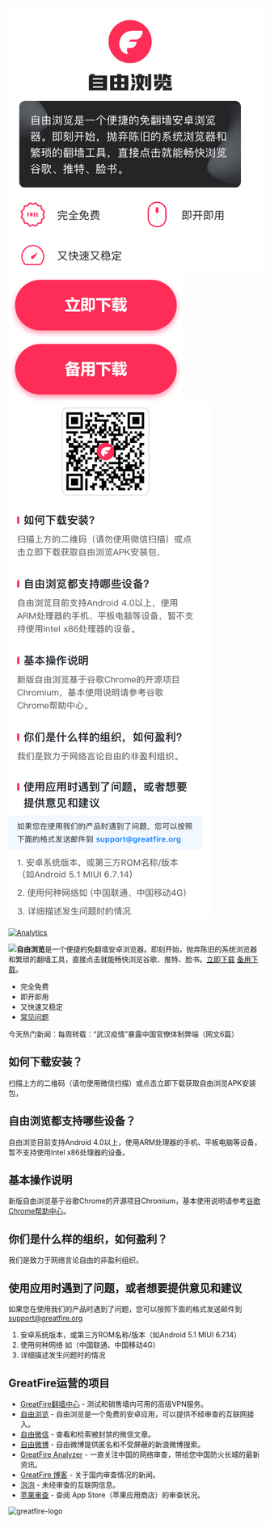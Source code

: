 ![top](./top.png)
[![download1](./left.png)](https://github.com/greatfire/x/raw/master/FreeBrowser.apk)
[![download2](./right.png)](https://bitbucket.org/greatfire/wiki/raw/master/FreeBrowser.apk)
![bottom](./bottom.png)


[![Analytics](https://ga-beacon.appspot.com/UA-26222920-39/wiki)](https://github.com/igrigorik/ga-beacon)

<a href="https://bitbucket.org/greatfire/wiki/raw/master/FreeBrowser.apk"><img src="https://bitbucket.org/greatfire/test/raw/master/qr2.png" align="left"></a>

<strong>自由浏览</strong>是一个便捷的免翻墙安卓浏览器。即刻开始，抛弃陈旧的系统浏览器和繁琐的翻墙工具，直接点击就能畅快浏览谷歌、推特、脸书。<a href="https://bitbucket.org/greatfire/wiki/raw/master/FreeBrowser.apk">立即下载</a> <a href="https://github.com/greatfire/x/raw/master/FreeBrowser.apk">备用下载</a>。

- 完全免费
- 即开即用
- 又快速又稳定
- <a href="README.md#faq">常见问题</a>

今天热门新闻：每周转载：“武汉疫情”暴露中国官僚体制弊端（网文6篇）

## 如何下载安装？
<a name="faq"></a>
扫描上方的二维码（请勿使用微信扫描）或点击立即下载获取自由浏览APK安装包，

## 自由浏览都支持哪些设备？
自由浏览目前支持Android 4.0以上，使用ARM处理器的手机、平板电脑等设备，暂不支持使用Intel x86处理器的设备。

## 基本操作说明
新版自由浏览基于谷歌Chrome的开源项目Chromium，基本使用说明请参考<a href="https://support.google.com/chrome/topic/3422804">谷歌Chrome帮助中心</a>。

## 你们是什么样的组织，如何盈利？
我们是致力于网络言论自由的非盈利组织。

## 使用应用时遇到了问题，或者想要提供意见和建议

如果您在使用我们的产品时遇到了问题，您可以按照下面的格式发送邮件到<support@greatfire.org>

1. 安卓系统版本，或第三方ROM名称/版本（如Android 5.1 MIUI 6.7.14）
2. 使用何种网络 如（中国联通、中国移动4G）
3. 详细描述发生问题时的情况

## GreatFire运营的项目
* [GreatFire翻墙中心](https://cc.greatfire.org/) - 测试和销售墙内可用的高级VPN服务。
* [自由浏览](https://freebrowser.org/) - 自由浏览是一个免费的安卓应用，可以提供不经审查的互联网接入。
* [自由微信](https://freewechat.org/) - 查看和检索被封禁的微信文章。
* [自由微博](https://freeweibo.com/) - 自由微博提供匿名和不受屏蔽的新浪微博搜索。
* [GreatFire Analyzer](https://zh.greatfire.org/analyzer) - 一直关注中国的网络审查，带给您中国防火长城的最新资讯。
* [GreatFire 博客](https://zh.greatfire.org/news/blog) - 关于国内审查情况的新闻。
* [泡泡](https://pao-pao.net/) - 未经审查的互联网信息。
* [苹果审查](https://applecensorship.com) - 查阅 App Store（苹果应用商店）的审查状况。

![greatfire-logo](https://github.com/greatfire/x/raw/master/greatfire-logo.png)
